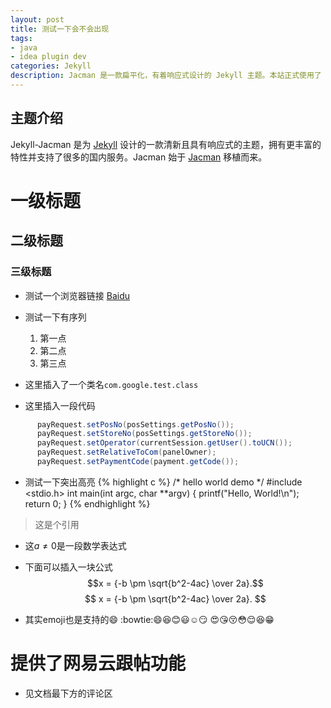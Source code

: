 ```yaml
---
layout: post
title: 测试一下会不会出现
tags:
- java
- idea plugin dev
categories: Jekyll
description: Jacman 是一款扁平化，有着响应式设计的 Jekyll 主题。本站正式使用了 Jacman 主题。Jacman 基于 Jacman 的 Hexo 主题修改而来。你可以前往本站和 Demo 预览更多关于本主题的更多效果。如果你有任何问题或意见欢迎到 GitHub 发表 issue。
---
```

## 主题介绍
Jekyll-Jacman 是为 [Jekyll](http://jekyllrb.com) 设计的一款清新且具有响应式的主题，拥有更丰富的特性并支持了很多的国内服务。Jacman 始于 [Jacman](https://github.com/wuchong/jacman) 移植而来。
# 一级标题
## 二级标题
### 三级标题
* 测试一个浏览器链接 [Baidu](http://www.baidu.com)

* 测试一下有序列
  1. 第一点
  2. 第二点
  3. 第三点

* 这里插入了一个类名``` com.google.test.class ```
* 这里插入一段代码
```java
      payRequest.setPosNo(posSettings.getPosNo());
      payRequest.setStoreNo(posSettings.getStoreNo());
      payRequest.setOperator(currentSession.getUser().toUCN());
      payRequest.setRelativeToCom(panelOwner);
      payRequest.setPaymentCode(payment.getCode());
```
* 测试一下突出高亮
{% highlight c %}
/* hello world demo */
#include <stdio.h>
int main(int argc, char **argv)
{
    printf("Hello, World!\n");
    return 0;
}
{% endhighlight %}

> 这是个引用

* 这$a \ne 0$是一段数学表达式
* 下面可以插入一块公式
$$x = {-b \pm \sqrt{b^2-4ac} \over 2a}.$$
$$ x = {-b \pm \sqrt{b^2-4ac} \over 2a}. $$

* 其实emoji也是支持的:smile:
:bowtie::smile::laughing::blush::smiley::relaxed::smirk:
:heart_eyes::kissing_heart::kissing_closed_eyes::flushed::relieved::satisfied::grin:

# 提供了网易云跟帖功能
* 见文档最下方的评论区
